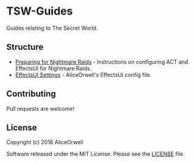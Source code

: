 TSW-Guides
===========
Guides relating to The Secret World. 

Structure
------------

- [Preparing for Nightmare Raids](Preparing%20for%20Nightmare%20Raids.md) - Instructions on configuring ACT and EffectsUI for Nightmare Raids.
- [EffectsUI Settings](https://raw.githubusercontent.com/AliceOrwell/TSW-Guides/master/EffectsUI%20Settings.txt) - AliceOrwell's EffectsUI config file.

Contributing
------------
Pull requests are welcome!

License
-------
Copyright (c) 2016 AliceOrwell

Software released under the MIT License. Please see the [LICENSE](LICENSE) file.

